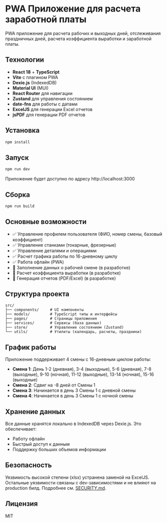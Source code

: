 # PWA Приложение для расчета заработной платы

PWA приложение для расчета рабочих и выходных дней, отслеживания праздничных дней, расчета коэффициента выработки и заработной платы.

## Технологии

- **React 18** + **TypeScript**
- **Vite** с плагином PWA
- **Dexie.js** (IndexedDB)
- **Material UI** (MUI)
- **React Router** для навигации
- **Zustand** для управления состоянием
- **date-fns** для работы с датами
- **ExcelJS** для генерации Excel отчетов
- **jsPDF** для генерации PDF отчетов

## Установка

```bash
npm install
```

## Запуск

```bash
npm run dev
```

Приложение будет доступно по адресу http://localhost:3000

## Сборка

```bash
npm run build
```

## Основные возможности

- ✅ Управление профилем пользователя (ФИО, номер смены, базовый коэффициент)
- ✅ Управление станками (токарные, фрезерные)
- ✅ Управление деталями и операциями
- ✅ Расчет графика работы по 16-дневному циклу
- ✅ Работа офлайн (PWA)
- 🔄 Заполнение данных о рабочей смене (в разработке)
- 🔄 Расчет коэффициента выработки (в разработке)
- 🔄 Генерация отчетов (PDF/Excel) (в разработке)

## Структура проекта

```
src/
├── components/     # UI компоненты
├── models/         # TypeScript типы и интерфейсы
├── pages/          # Страницы приложения
├── services/       # Сервисы (база данных)
├── store/          # Управление состоянием (Zustand)
└── utils/          # Утилиты (календарь, расчеты, праздники)
```

## График работы

Приложение поддерживает 4 смены с 16-дневным циклом работы:

- **Смена 1**: День 1-2 (дневная), 3-4 (выходные), 5-6 (дневная), 7-8 (выходные), 9-10 (ночная), 11-12 (выходные), 13-14 (ночная), 15-16 (выходные)
- **Смена 2**: Сдвиг на -8 дней от Смены 1
- **Смена 3**: Начинается в день 3 Смены 1 с дневной смены
- **Смена 4**: Начинается в день 3 Смены 1 с ночной смены

## Хранение данных

Все данные хранятся локально в IndexedDB через Dexie.js. Это обеспечивает:
- Работу офлайн
- Быстрый доступ к данным
- Поддержку больших объемов информации

## Безопасность

Уязвимость высокой степени (xlsx) устранена заменой на ExcelJS. Остальные уязвимости связаны с dev-зависимостями и не влияют на production билд. Подробнее см. [SECURITY.md](SECURITY.md).

## Лицензия

MIT


